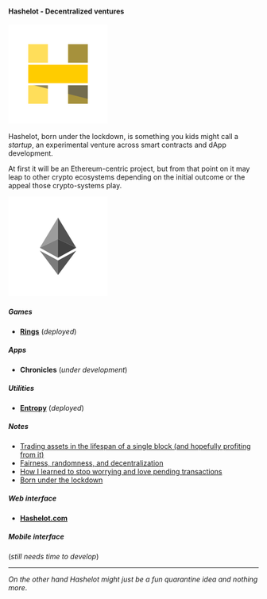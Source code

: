 #### Hashelot - Decentralized ventures

![Hash me like one of your french blocks.](/images/hashelot_wbg.png)

Hashelot, born under the lockdown, is something you kids might call a *startup*, an experimental venture across smart contracts and dApp development.

At first it will be an Ethereum-centric project, but from that point on it may leap to other crypto ecosystems depending on the initial outcome or the appeal those crypto-systems play.

![I think I might have sharded!](/images/hashelot_ethereum_wbg.png)

##### Games
- [**Rings**](/games/ethereum/rings) (*deployed*)

##### Apps
- **Chronicles** (*under development*)

##### Utilities
- [**Entropy**](/utilities/ethereum/entropy) (*deployed*)

##### Notes
- [Trading assets in the lifespan of a single block (and hopefully profiting from it)](https://hashelot.com/notes/flash-arbitrage/)
- [Fairness, randomness, and decentralization](https://www.hashelot.com/notes/fairness-randomness/)
- [How I learned to stop worrying and love pending transactions](https://www.hashelot.com/notes/pending-messages/)
- [Born under the lockdown](https://www.hashelot.com/notes/born-under-the-lockdown/index.html)

##### Web interface
- [**Hashelot.com**](https://www.hashelot.com)

##### Mobile interface
(*still needs time to develop*)

---
*On the other hand Hashelot might just be a fun quarantine idea and nothing more*.
